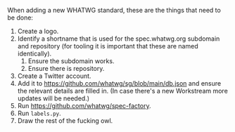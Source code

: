 When adding a new WHATWG standard, these are the things that need to be done:

1. Create a logo.
1. Identify a shortname that is used for the spec.whatwg.org subdomain and repository (for tooling it is important that these are named identically).
   1. Ensure the subdomain works.
   1. Ensure there is repository.
1. Create a Twitter account.
1. Add it to https://github.com/whatwg/sg/blob/main/db.json and ensure the relevant details are filled in. (In case there's a new Workstream more updates will be needed.)
1. Run https://github.com/whatwg/spec-factory.
1. Run `labels.py`.
1. Draw the rest of the fucking owl.
